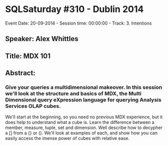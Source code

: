 # SQLSaturday #310 - Dublin 2014
Event Date: 20-09-2014 - Session time: 00:00:00 - Track: 3. Intentions
## Speaker: Alex Whittles
## Title: MDX 101
## Abstract:
### Give your queries a multidimensional makeover. In this session we'll look at the structure and basics of MDX, the Multi Dimensional query eXpression language for querying Analysis Services OLAP cubes.

We'll start at the beginning, so you need no previous MDX experience, but it does help to understand what a cube is.
Learn the difference between a member, measure, tuple, set and dimension. Well describe how to decypher a [] from a {} or (). We'll look at examples of each, and show how you can easily access the imense power of cubes with relative ease.
